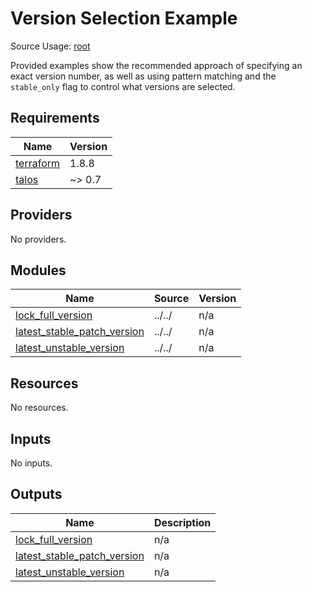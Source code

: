 <!-- BEGIN_TF_DOCS -->
# Version Selection Example

Source Usage: [root](../../)

Provided examples show the recommended approach of specifying
an exact version number, as well as using pattern matching
and the `stable_only` flag to control what versions are selected.

## Requirements

| Name | Version |
|------|---------|
| <a name="requirement_terraform"></a> [terraform](#requirement\_terraform) | 1.8.8 |
| <a name="requirement_talos"></a> [talos](#requirement\_talos) | ~> 0.7 |

## Providers

No providers.

## Modules

| Name | Source | Version |
|------|--------|---------|
| <a name="module_lock_full_version"></a> [lock\_full\_version](#module\_lock\_full\_version) | ../../ | n/a |
| <a name="module_latest_stable_patch_version"></a> [latest\_stable\_patch\_version](#module\_latest\_stable\_patch\_version) | ../../ | n/a |
| <a name="module_latest_unstable_version"></a> [latest\_unstable\_version](#module\_latest\_unstable\_version) | ../../ | n/a |

## Resources

No resources.

## Inputs

No inputs.

## Outputs

| Name | Description |
|------|-------------|
| <a name="output_lock_full_version"></a> [lock\_full\_version](#output\_lock\_full\_version) | n/a |
| <a name="output_latest_stable_patch_version"></a> [latest\_stable\_patch\_version](#output\_latest\_stable\_patch\_version) | n/a |
| <a name="output_latest_unstable_version"></a> [latest\_unstable\_version](#output\_latest\_unstable\_version) | n/a |
<!-- END_TF_DOCS -->
